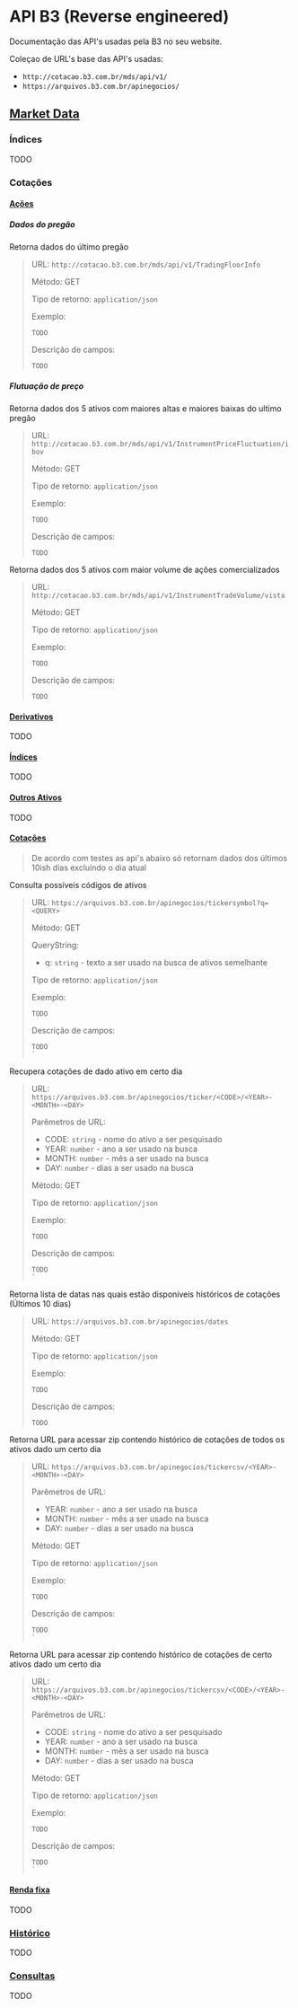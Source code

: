 # API B3 (Reverse engineered)

Documentação das API's usadas pela B3 no seu website.

Coleçao de URL's base das API's usadas:

- `http://cotacao.b3.com.br/mds/api/v1/`
- `https://arquivos.b3.com.br/apinegocios/`

## [Market Data](http://www.b3.com.br/pt_br/market-data-e-indices/)

### Índices
TODO

### Cotações

#### [Ações](http://www.b3.com.br/pt_br/market-data-e-indices/servicos-de-dados/market-data/cotacoes/)

##### Dados do pregão

Retorna dados do último pregão
> URL: `http://cotacao.b3.com.br/mds/api/v1/TradingFloorInfo`
>
> Método: GET
>
> Tipo de retorno: `application/json`
> 
> Exemplo:
> ```
> TODO
> ```
> Descrição de campos:
> ```
> TODO
> ```



##### Flutuação de preço

Retorna dados dos 5 ativos com maiores altas e maiores baixas do ultimo pregão
> URL: `http://cotacao.b3.com.br/mds/api/v1/InstrumentPriceFluctuation/ibov`
>
> Método: GET
>
> Tipo de retorno: `application/json`
> 
> Exemplo:
> ```
> TODO
> ```
> Descrição de campos:
> ```
> TODO
> ```


Retorna dados dos 5 ativos com maior volume de ações comercializados
> URL: `http://cotacao.b3.com.br/mds/api/v1/InstrumentTradeVolume/vista`
>
> Método: GET
>
> Tipo de retorno: `application/json`
> 
> Exemplo:
> ```
> TODO
> ```
> Descrição de campos:
> ```
> TODO
> ```

#### [Derivativos](http://www.b3.com.br/pt_br/market-data-e-indices/servicos-de-dados/market-data/cotacoes/derivativos.htm)
TODO

#### [Índices](http://www.b3.com.br/pt_br/market-data-e-indices/servicos-de-dados/market-data/cotacoes/indices.htm])
TODO

#### [Outros Ativos](http://www.b3.com.br/pt_br/market-data-e-indices/servicos-de-dados/market-data/cotacoes/outros-ativos.htm)
TODO

#### [Cotações](http://www.b3.com.br/pt_br/market-data-e-indices/servicos-de-dados/market-data/cotacoes/cotacoes/)

> De acordo com testes as api's abaixo só retornam dados dos últimos 10ish dias excluindo o dia atual

Consulta possíveis códigos de ativos
> URL: `https://arquivos.b3.com.br/apinegocios/tickersymbol?q=<QUERY>`
>
> Método: GET
>
> QueryString:
> - q: `string` - texto a ser usado na busca de ativos semelhante
>
> Tipo de retorno: `application/json`
> 
> Exemplo:
> ```
> TODO
> ```
> Descrição de campos:
> ```
> TODO
> `

Recupera cotações de dado ativo em certo dia
> URL: `https://arquivos.b3.com.br/apinegocios/ticker/<CODE>/<YEAR>-<MONTH>-<DAY>`
>
> Parêmetros de URL:
> - CODE: `string` - nome do ativo a ser pesquisado
> - YEAR: `number` - ano a ser usado na busca
> - MONTH: `number` - mês a ser usado na busca
> - DAY: `number` - dias a ser usado na busca
>
> Método: GET
>
> Tipo de retorno: `application/json`
> 
> Exemplo:
> ```
> TODO
> ```
> Descrição de campos:
> ```
> TODO
> `

Retorna lista de datas nas quais estão disponíveis históricos de cotações (Últimos 10 dias)
> URL: `https://arquivos.b3.com.br/apinegocios/dates`
>
> Método: GET
>
> Tipo de retorno: `application/json`
> 
> Exemplo:
> ```
> TODO
> ```
> Descrição de campos:
> ```
> TODO
> ```

Retorna URL para acessar zip contendo histórico de cotações de todos os ativos dado um certo dia
> URL: `https://arquivos.b3.com.br/apinegocios/tickercsv/<YEAR>-<MONTH>-<DAY>`
>
> Parêmetros de URL:
> - YEAR: `number` - ano a ser usado na busca
> - MONTH: `number` - mês a ser usado na busca
> - DAY: `number` - dias a ser usado na busca
>
> Método: GET
>
> Tipo de retorno: `application/json`
> 
> Exemplo:
> ```
> TODO
> ```
> Descrição de campos:
> ```
> TODO
> `

Retorna URL para acessar zip contendo histórico de cotações de certo ativos dado um certo dia
> URL: `https://arquivos.b3.com.br/apinegocios/tickercsv/<CODE>/<YEAR>-<MONTH>-<DAY>`
>
> Parêmetros de URL:
> - CODE: `string` - nome do ativo a ser pesquisado
> - YEAR: `number` - ano a ser usado na busca
> - MONTH: `number` - mês a ser usado na busca
> - DAY: `number` - dias a ser usado na busca
>
> Método: GET
>
> Tipo de retorno: `application/json`
> 
> Exemplo:
> ```
> TODO
> ```
> Descrição de campos:
> ```
> TODO
> `

#### [Renda fixa](http://www.b3.com.br/pt_br/market-data-e-indices/servicos-de-dados/market-data/cotacoes/renda-fixa/)
TODO

### [Histórico](http://www.b3.com.br/pt_br/market-data-e-indices/servicos-de-dados/market-data/historico/)
TODO

### [Consultas](http://www.b3.com.br/pt_br/market-data-e-indices/servicos-de-dados/market-data/consultas/)
TODO